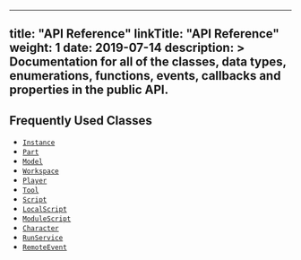 
---
title: "API Reference"
linkTitle: "API Reference"
weight: 1
date: 2019-07-14
description: >
  Documentation for all of the classes, data types, enumerations, functions, events, callbacks and properties in the public API.
---
## Frequently Used Classes
  - [`Instance`](Class/Instance)
  - [`Part`](Class/Part)
  - [`Model`](Class/Model)
  - [`Workspace`](Class/Workspace)
  - [`Player`](Class/Player)
  - [`Tool`](Class/Tool)
  - [`Script`](Class/Script)
  - [`LocalScript`](Class/LocalScript)
  - [`ModuleScript`](Class/ModuleScript)
  - [`Character`](Class/Character)
  - [`RunService`](Class/RunService)
  - [`RemoteEvent`](Class/RemoteEvent)